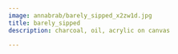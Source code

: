 ```yaml
---
image: annabrab/barely_sipped_x2zw1d.jpg
title: barely_sipped
description: charcoal, oil, acrylic on canvas

---
```


